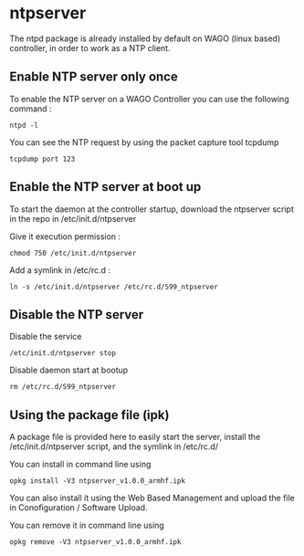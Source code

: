# ntpserver

The ntpd package is already installed by default on WAGO (linux based) controller, in order to work as a NTP client.

## Enable NTP server only once
To enable the NTP server on a WAGO Controller you can use the following command : 

```shell
ntpd -l
```

You can see the NTP request by using the packet capture tool tcpdump 
```shell
tcpdump port 123
```

## Enable the NTP server at boot up

To start the daemon at the controller startup, download the ntpserver script in the repo in /etc/init.d/ntpserver

Give it execution permission :
```shell
chmod 750 /etc/init.d/ntpserver
```

Add a symlink in /etc/rc.d : 
```shell
ln -s /etc/init.d/ntpserver /etc/rc.d/S99_ntpserver
```

## Disable the NTP server
Disable the service
```shell
/etc/init.d/ntpserver stop
```

Disable daemon start at bootup
```shell
rm /etc/rc.d/S99_ntpserver
```
## Using the package file (ipk)
A package file is provided here to easily start the server, install the /etc/init.d/ntpserver script, and the symlink in /etc/rc.d/

You can install in command line using 
```shell
opkg install -V3 ntpserver_v1.0.0_armhf.ipk
```
You can also install it using the Web Based Management and upload the file in Conofiguration / Software Upload.

You can remove it in command line using 
```shell
opkg remove -V3 ntpserver_v1.0.0_armhf.ipk
```
